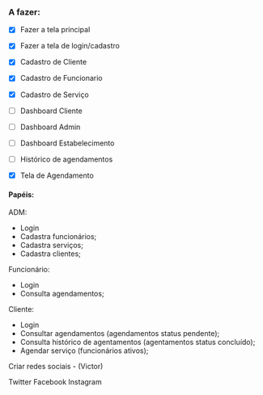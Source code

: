 ### A fazer:

- [x] Fazer a tela principal
- [x] Fazer a tela de login/cadastro
- [x] Cadastro de Cliente
- [x] Cadastro de Funcionario
- [x] Cadastro de Serviço
- [ ] Dashboard Cliente
- [ ] Dashboard Admin
- [ ] Dashboard Estabelecimento
- [ ] Histórico de agendamentos
- [x] Tela de Agendamento


#### Papéis:

ADM: 
 - Login
 - Cadastra funcionários;
 - Cadastra serviços;
 - Cadastra clientes;
 
Funcionário:
 - Login
 - Consulta agendamentos;
 
Cliente:
 - Login
 - Consultar agendamentos (agendamentos status pendente);
 - Consulta histórico de agentamentos (agentamentos status concluído);
 - Agendar serviço (funcionários ativos);
 
  
Criar redes sociais - (Victor)

Twitter 
Facebook
Instagram
